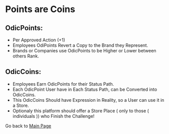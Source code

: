 # Points are Coins

## **OdicPoints**:

- Per Approved Action (+1)
- Employees OdiPoints Revert a Copy to the Brand they Represent.
- Brands or Companies use OdicPoints to be Higher or Lower between others Rank.

## **OdicCoins**:
- Employees Earn OdicPoints for their Status Path.
- Each OdicPoint User have in Each Status Path, can be Converted into OdicCoins.
- This OdicCoins Should have Expression in Reality, so a User can use it in a Store.
- Optionaly this platform should offer a Store Place ( only to those ( individuals )) who Finish the Challenge!

Go back to [Main Page](../../../../../../README.md)